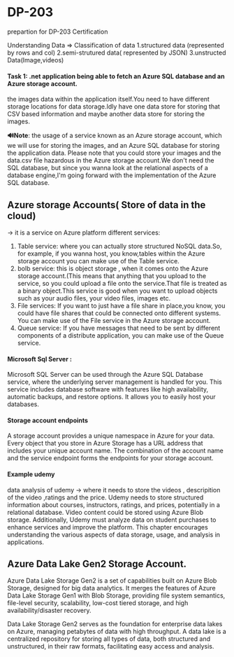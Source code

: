 # DP-203
prepartion for DP-203 Certification


Understanding Data
=> Classification of data 
1.structured data (represented by rows and col)
2.semi-strutured data( represented by JSON)
3.unstructed Data(Image,videos)

#### Task 1: .net application being able to fetch an Azure SQL database and an Azure storage account.
the images data within the application itself.You need to have different storage locations
for data storage.Idly have one data store for storing that CSV based information and maybe another data store for storing the images.

 
 **🔊Note**: the usage of a service known as an Azure storage account, which we will use for storing the images, and an Azure SQL database for storing the application data.
Please note that you could store your images and the data.csv file hazardous in the Azure storage account.We don't need the SQL database, but since you wanna look at the relational aspects of a database engine,I'm going forward with the implementation
of the Azure SQL database.

## Azure storage Accounts( Store of data in the cloud) 
-> it is a service on Azure platform
different services: 
  1. Table service: where you can actually store structured NoSQL data.So, for example, if you wanna host, you know,tables within the Azure storage account you can make use of the Table service.
  2. bolb service: this is object storage , when it comes onto the Azure storage account.(This means that anything that you upload to the service,
  so you could upload a file onto the service.That file is treated as a binary object.This service is good when you want to upload objects such as your audio files, your video files, images etc.
  3. File services: If you want to just have a file share in place,you know, you could have file shares that could be connected onto different systems. You can make use of the File service in the Azure storage account.
  4. Queue service: If you have messages that need to be sent by different components of a distribute application, you can make use of the Queue service.
     
#### Microsoft Sql Server :
Microsoft SQL Server can be used through the Azure SQL Database service, where the underlying server management is handled for you. This service includes database software with features like high availability, automatic backups, and restore options. It allows you to easily host your databases.


#### Storage account endpoints
A storage account provides a unique namespace in Azure for your data. Every object that you store in Azure Storage has a URL address that includes your unique account name. The combination of the account name and the service endpoint forms the endpoints for your storage account.

#### Example udemy 
data analysis of udemy -> where it needs to store the videos , descripition of the video ,ratings and the price.
Udemy needs to store structured information about courses, instructors, ratings, and prices, potentially in a relational database. Video content could be stored using Azure Blob storage. Additionally, Udemy must analyze data on student purchases to enhance services and improve the platform. This chapter encourages understanding the various aspects of data storage, usage, and analysis in applications.

## Azure Data Lake Gen2 Storage Account.
Azure Data Lake Storage Gen2 is a set of capabilities built on Azure Blob Storage, designed for big data analytics. It merges the features of Azure Data Lake Storage Gen1 with Blob Storage, providing file system semantics, file-level security, scalability, low-cost tiered storage, and high availability/disaster recovery.

Data Lake Storage Gen2 serves as the foundation for enterprise data lakes on Azure, managing petabytes of data with high throughput. A data lake is a centralized repository for storing all types of data, both structured and unstructured, in their raw formats, facilitating easy access and analysis.


